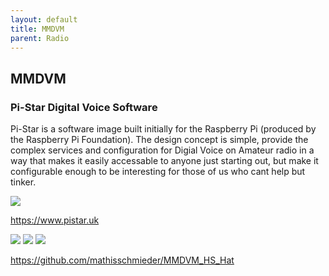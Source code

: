 ```yaml
---
layout: default
title: MMDVM
parent: Radio
---
```


## MMDVM

### Pi-Star Digital Voice Software

Pi-Star is a software image built initially for the Raspberry Pi (produced by the Raspberry Pi Foundation).
The design concept is simple, provide the complex services and configuration for Digial Voice on Amateur radio in a way that makes it easily accessable to anyone just starting out, but make it configurable enough to be interesting for those of us who cant help but tinker.

![](https://www.pistar.uk/_images/Pi-Star_Screenshot.png)

<https://www.pistar.uk>

![](https://i0.wp.com/qso365.co.uk/wp-content/uploads/2019/11/MMDVM-Hotspot-Support-P25-DMR-YSF-32-bit-ARM-Processor-for-Raspberry-Pi-XY-from-eBay.jpeg?w=1024&ssl=1)
![](https://i0.wp.com/qso365.co.uk/wp-content/uploads/2019/11/MMDVM-Hotspot-attached-to-a-Raspberry-Pi-Zero.jpeg?w=1024&ssl=1)
![](https://i0.wp.com/qso365.co.uk/wp-content/uploads/2019/11/MMDVM-Hotspot-attached-to-the-Raspberry-Pi-Zero.jpeg?w=1024&ssl=1)

<https://github.com/mathisschmieder/MMDVM_HS_Hat>
